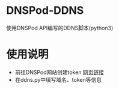 # DNSPod-DDNS
使用DNSPod API编写的DDNS脚本(python3)
# 使用说明
- 前往DNSPod网站创建token [网页链接](https://support.dnspod.cn/Kb/showarticle/tsid/227/)
- 在ddns.py中填写域名、token等信息
